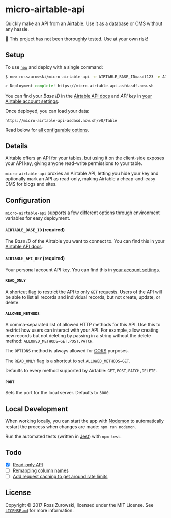 # micro-airtable-api

Quickly make an API from an [Airtable](https://airtable.com/). Use it as a database or CMS without any hassle.

:construction: This project has not been thoroughly tested. Use at your own risk!

## Setup

To use [`now`](https://now.sh/) and deploy with a single command:

```bash
$ now rosszurowski/micro-airtable-api -e AIRTABLE_BASE_ID=asdf123 -e AIRTABLE_API_KEY=xyz123

> Deployment complete! https://micro-airtable-api-asfdasdf.now.sh
```

You can find your _Base ID_ in the [Airtable API docs](https://airtable.com/api) and _API key_ in [your Airtable account settings](https://airtable.com/account).

Once deployed, you can load your data:

```
https://micro-airtable-api-asdasd.now.sh/v0/Table
```

Read below for [all configurable options](#configuration).

## Details

Airtable offers [an API](https://airtable.com/api) for your tables, but using it on the client-side exposes your API key, giving anyone read-write permissions to your table.

`micro-airtable-api` proxies an Airtable API, letting you hide your key and optionally mark an API as read-only, making Airtable a cheap-and-easy CMS for blogs and sites.

## Configuration

`micro-airtable-api` supports a few different options through environment variables for easy deployment.

#### `AIRTABLE_BASE_ID` (required)

The _Base ID_ of the Airtable you want to connect to. You can find this in your [Airtable API docs](https://airtable.com/api).

#### `AIRTABLE_API_KEY` (required)

Your personal account API key. You can find this in [your account settings](https://airtable.com/account).

#### `READ_ONLY`

A shortcut flag to restrict the API to only `GET` requests. Users of the API will be able to list all records and individual records, but not create, update, or delete.

#### `ALLOWED_METHODS`

A comma-separated list of allowed HTTP methods for this API. Use this to restrict how users can interact with your API. For example, allow creating new records but not deleting by passing in a string without the delete method: `ALLOWED_METHODS=GET,POST,PATCH`.

The `OPTIONS` method is always allowed for [CORS](https://developer.mozilla.org/en-US/docs/Web/HTTP/CORS) purposes.

The `READ_ONLY` flag is a shortcut to set `ALLOWED_METHODS=GET`.

Defaults to every method supported by Airtable: `GET,POST,PATCH,DELETE`.

#### `PORT`

Sets the port for the local server. Defaults to `3000`.

## Local Development

When working locally, you can start the app with [Nodemon](https://www.npmjs.com/package/nodemon) to automatically restart the process when changes are made: `npm run nodemon`.

Run the automated tests (written in [Jest](https://jestjs.io/en/)) with `npm test`.

## Todo

- [x] [Read-only API](https://github.com/rosszurowski/micro-airtable-api/issues/2)
- [ ] [Remapping column names](https://github.com/rosszurowski/micro-airtable-api/issues/3)
- [ ] [Add request caching to get around rate limits](https://github.com/rosszurowski/micro-airtable-api/issues/5)

## License

Copyright ©️ 2017 Ross Zurowski, licensed under the MIT License. See [`LICENSE.md`](https://github.com/rosszurowski/micro-airtable-api/blob/master/LICENSE.md) for more information.
